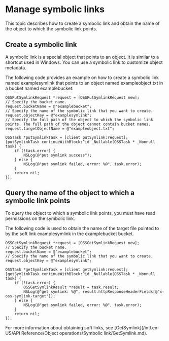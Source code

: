 # Manage symbolic links

This topic describes how to create a symbolic link and obtain the name of the object to which the symbolic link points.

## Create a symbolic link

A symbolic link is a special object that points to an object. It is similar to a shortcut used in Windows. You can use a symbolic link to customize object metadata.

The following code provides an example on how to create a symbolic link named examplesymlink that points to an object named exampleobject.txt in a bucket named examplebucket:

```
OSSPutSymlinkRequest *request = [OSSPutSymlinkRequest new];
// Specify the bucket name.
request.bucketName = @"examplebucket";
// Specify the name of the symbolic link that you want to create.
request.objectKey = @"examplesymlink";
// Specify the full path of the object to which the symbolic link points. The full path of the object cannot contain bucket names.
request.targetObjectName = @"exampleobject.txt";

OSSTask *putSymlinkTask = [client putSymlink:request];
[putSymlinkTask continueWithBlock:^id _Nullable(OSSTask * _Nonnull task) {
    if (!task.error) {
        NSLog(@"put symlink success");
    } else {
        NSLog(@"put symlink failed, error: %@", task.error);
    }
    return nil;
}];
```

## Query the name of the object to which a symbolic link points

To query the object to which a symbolic link points, you must have read permissions on the symbolic link.

The following code is used to obtain the name of the target file pointed to by the soft link examplesymlink in the examplebucket bucket.

```
OSSGetSymlinkRequest *request = [OSSGetSymlinkRequest new];
// Specify the bucket name.
request.bucketName = @"examplebucket";
// Specify the name of the symbolic link that you want to create.
request.objectKey = @"examplesymlink";

OSSTask *getSymlinkTask = [client getSymlink:request];
[getSymlinkTask continueWithBlock:^id _Nullable(OSSTask * _Nonnull task) {
    if (!task.error) {
        OSSGetSymlinkResult *result = task.result;
        NSLog(@"get symlink: %@", result.httpResponseHeaderFields[@"x-oss-symlink-target"]);
    } else {
        NSLog(@"get symlink failed, error: %@", task.error);
    }
    return nil;
}];
```

For more information about obtaining soft links, see [GetSymlink](/intl.en-US/API Reference/Object operations/Symbolic link/GetSymlink.md).

